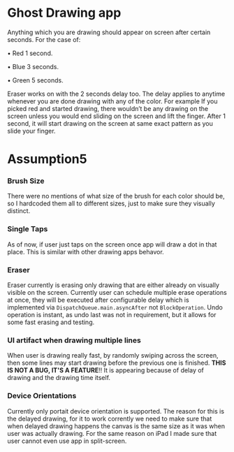 # Ghost Drawing app

Anything which you are drawing should appear on screen after certain seconds. For the case of:

• Red 1 second.

• Blue 3 seconds.

• Green 5 seconds.

Eraser works on with the 2 seconds delay too.
The delay applies to anytime whenever you are done drawing with any of the color. For
example If you picked red and started drawing, there wouldn’t be any drawing on the screen
unless you would end sliding on the screen and lift the finger. After 1 second, it will start
drawing on the screen at same exact pattern as you slide your finger.

# Assumption5


### Brush Size

There were no mentions of what size of the brush for each color should be, so I hardcoded them all to different sizes, just to make sure they visually distinct.

### Single Taps
As of now, if user just taps on the screen once app will draw a dot in that place. This is similar with other drawing apps behavor.

### Eraser
Eraser currently is erasing only drawing that are either already on visually visible on the screen.
Currently user can schedule multiple erase operations at once, they will be executed after configurable delay which is implemented via `DispatchQueue.main.asyncAfter` not `BlockOperation`.
Undo operation is instant, as undo last was not in requirement, but it allows for some fast erasing and testing.

### UI artifact when drawing multiple lines
When user is drawing really fast, by randomly swiping across the screen, then some lines may start drawing before the previous one is finished. **THIS IS NOT A BUG, IT'S A FEATURE**!! It is appearing because of delay of drawing and the drawing time itself.

### Device Orientations
Currently only portait device orientation is supported. The reason for this is the delayed drawing, for it to work corrently we need to make sure that when delayed drawing happens the canvas is the same size as it was when user was actually drawing.
For the same reason on iPad I made sure that user cannot even use app in split-screen.

